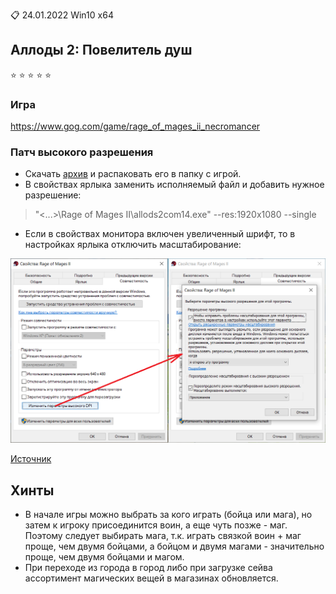 :clipboard: 24.01.2022 Win10 x64

## Аллоды 2: Повелитель душ

:star: :star: :star: :star: :star:

### Игра

https://www.gog.com/game/rage_of_mages_ii_necromancer

### Патч высокого разрешения

- Скачать [архив](https://github.com/Unicornum/Db.Games/releases/download/Allods/a2_acom_14.zip) и распаковать его в папку с игрой.
- В свойствах ярлыка заменить исполняемый файл и добавить нужное разрешение:

> "<...>\Rage of Mages II\allods2com14.exe" --res:1920x1080 --single

- Если в свойствах монитора включен увеличенный шрифт, то в настройках ярлыка отключить масштабирование:

![DPI](DPI.png)

[Источник](http://www.wsgf.org/dr/rage-mages-2-necromancer)

## Хинты

- В начале игры можно выбрать за кого играть (бойца или мага), но затем к игроку присоединится воин, а еще чуть позже - маг. Поэтому следует выбирать мага, т.к. играть связкой воин + маг проще, чем двумя бойцами, а бойцом и двумя магами - значительно проще, чем двумя бойцами и магом.
- При переходе из города в город либо при загрузке сейва ассортимент магических вещей в магазинах обновляется.
